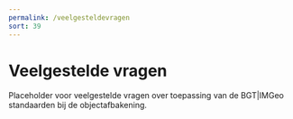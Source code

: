 ```yaml
---
permalink: /veelgesteldevragen
sort: 39
---
```


Veelgestelde vragen
===================

Placeholder voor veelgestelde vragen over toepassing van de BGT|IMGeo standaarden bij de objectafbakening.
